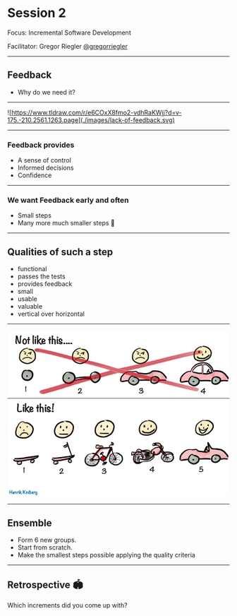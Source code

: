 # Session 2

Focus: Incremental Software Development

Facilitator: Gregor Riegler [@gregorriegler](https://fosstodon.org/@gregorriegler@fosstodon.org)

---

## Feedback

- Why do we need it?

---

![https://www.tldraw.com/r/e6COxX8fmo2-vdhRaKWjj?d=v-175.-210.2561.1263.page](./images/lack-of-feedback.svg)

---

### Feedback provides

- A sense of control
- Informed decisions
- Confidence

---

### We want Feedback early and often

- Small steps
- Many more much smaller steps 💯

---

## Qualities of such a step

- functional
- passes the tests
- provides feedback
- small
- usable
- valuable
- vertical over horizontal

---

![images/mvp.png](./images/mvp.png)

---

## Ensemble

- Form 6 new groups.
- Start from scratch.
- Make the smallest steps possible applying the quality criteria

---

## Retrospective 🏟️

Which increments did you come up with?

<!-- 10 minutes -->
